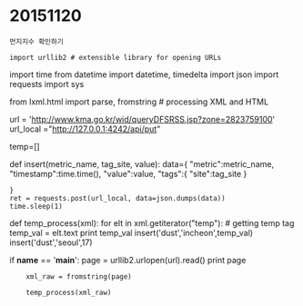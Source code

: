 # 20151120
    
    먼지지수 확인하기
    
    import urllib2 # extensible library for opening URLs
import time
from datetime import datetime, timedelta
import json
import requests
import sys

from lxml.html import parse, fromstring # processing XML and HTML

url = 'http://www.kma.go.kr/wid/queryDFSRSS.jsp?zone=2823759100'
url_local ="http://127.0.0.1:4242/api/put"

temp=[]


def insert(metric_name, tag_site, value):
    data={
        "metric":metric_name,
        "timestamp":time.time(),
        "value":value,
        "tags":{
            "site":tag_site
        }
                                                               
    }
    ret = requests.post(url_local, data=json.dumps(data))
    time.sleep(1)

def temp_process(xml):
        for  elt in xml.getiterator("temp"):    # getting temp tag 
                temp_val = elt.text
        print temp_val
        insert('dust','incheon',temp_val)
        insert('dust','seoul',17)


if __name__ == '__main__':
        page = urllib2.urlopen(url).read()
        print page

        xml_raw = fromstring(page)

        temp_process(xml_raw)

